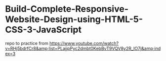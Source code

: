 # Build-Complete-Responsive-Website-Design-using-HTML-5-CSS-3-JavaScript
repo to practice from  https://www.youtube.com/watch?v=RHj5bdrfCr8&amp;list=PLajjpPyc2dmbt0KebBvT9VQV8y2R_IO7j&amp;index=3
